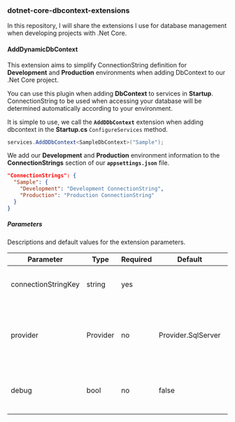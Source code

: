 ### dotnet-core-dbcontext-extensions

In this repository, I will share the extensions I use for database management when developing projects with .Net Core.

#### AddDynamicDbContext

This extension aims to simplify ConnectionString definition for **Development** and **Production** environments when adding DbContext to our .Net Core project.

You can use this plugin when adding **DbContext** to services in **Startup**. ConnectionString to be used when accessing your database will be determined automatically according to your environment.

It is simple to use, we call the **`AddDDbContext`** extension when adding dbcontext in the **Startup.cs** `ConfigureServices` method.

```csharp
services.AddDDbContext<SampleDbContext>("Sample");
```

We add our **Development** and **Production** environment information to the **ConnectionStrings** section of our **`appsettings.json`** file.

```json
"ConnectionStrings": {
  "Sample": {
    "Development": "Development ConnectionString",
    "Production": "Production ConnectionString"
  }
}
```

##### Parameters

Descriptions and default values for the extension parameters.

| Parameter | Type | Required | Default | Description |
|--------------------------|---------------------|----------|---------|-------------------------------------------------------------------------------------------------------------------------------------------------------------------------------------------------|
| connectionStringKey | string | yes |  | ConnectionString key at the **appsettins.json** file. |
| provider | Provider | no | Provider.SqlServer | Select the type of provider to use when connecting. You can choose [**SqlServer** or **MySQLServer**]. |
| debug | bool | no | false | Use the Production environment while in Debug mode. |
